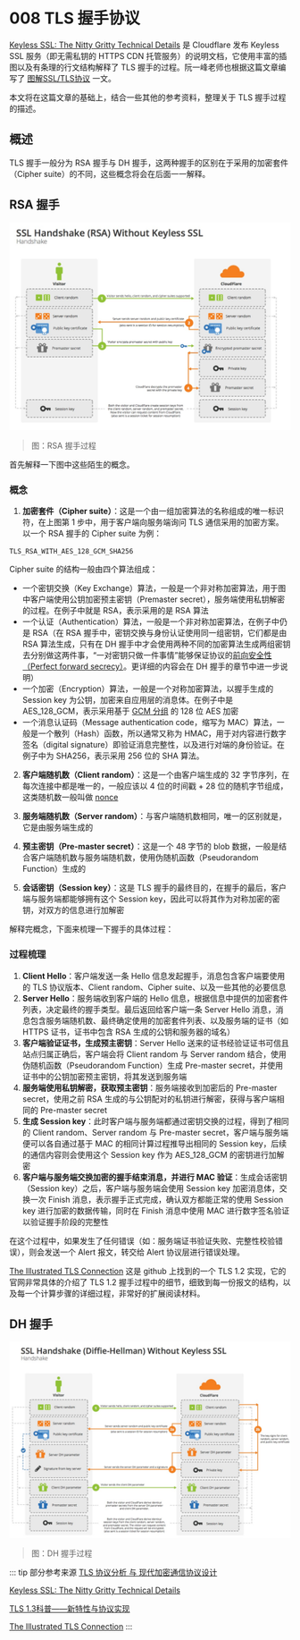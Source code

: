 # 008 TLS 握手协议

[Keyless SSL: The Nitty Gritty Technical Details](https://blog.cloudflare.com/keyless-ssl-the-nitty-gritty-technical-details/) 是 Cloudflare 发布 Keyless SSL 服务（即无需私钥的 HTTPS CDN 托管服务）的说明文档，它使用丰富的插图以及有条理的行文结构解释了 TLS 握手的过程。阮一峰老师也根据这篇文章编写了 [图解SSL/TLS协议](https://www.ruanyifeng.com/blog/2014/09/illustration-ssl.html) 一文。

本文将在这篇文章的基础上，结合一些其他的参考资料，整理关于 TLS 握手过程的描述。

## 概述

TLS 握手一般分为 RSA 握手与 DH 握手，这两种握手的区别在于采用的加密套件（Cipher suite）的不同，这些概念将会在后面一一解释。

## RSA 握手

![RSA 握手过程](../image/00017.jpg)
> 图：RSA 握手过程

首先解释一下图中这些陌生的概念。

### 概念

1. **加密套件（Cipher suite）**：这是一个由一组加密算法的名称组成的唯一标识符，在上图第 1 步中，用于客户端向服务端询问 TLS 通信采用的加密方案。以一个 RSA 握手的 Cipher suite 为例：

```
TLS_RSA_WITH_AES_128_GCM_SHA256
```

Cipher suite 的结构一般由四个算法组成：

- 一个密钥交换（Key Exchange）算法，一般是一个非对称加密算法，用于图中客户端使用公钥加密预主密钥（Premaster secret），服务端使用私钥解密的过程。在例子中就是 RSA，表示采用的是 RSA 算法
- 一个认证（Authentication）算法，一般是一个非对称加密算法，在例子中仍是 RSA（在 RSA 握手中，密钥交换与身份认证使用同一组密钥，它们都是由 RSA 算法生成，只有在 DH 握手中才会使用两种不同的加密算法生成两组密钥去分别做这两件事，“一对密钥只做一件事情”能够保证协议的[前向安全性（Perfect forward secrecy）](https://zh.wikipedia.org/wiki/%E5%89%8D%E5%90%91%E4%BF%9D%E5%AF%86)。更详细的内容会在 DH 握手的章节中进一步说明）
- 一个加密（Encryption）算法，一般是一个对称加密算法，以握手生成的 Session key 为公钥，加密来自应用层的消息体。在例子中是 AES_128_GCM，表示采用基于 [GCM 分组](https://zh.wikipedia.org/wiki/%E5%88%86%E7%BB%84%E5%AF%86%E7%A0%81%E5%B7%A5%E4%BD%9C%E6%A8%A1%E5%BC%8F#%E4%BC%BD%E7%BE%85%E7%93%A6/%E8%A8%88%E6%95%B8%E5%99%A8%E6%A8%A1%E5%BC%8F%EF%BC%88GCM%EF%BC%89) 的 128 位 AES 加密
- 一个消息认证码（Message authentication code，缩写为 MAC）算法，一般是一个散列（Hash）函数，所以通常又称为 HMAC，用于对内容进行数字签名（digital signature）即验证消息完整性，以及进行对端的身份验证。在例子中为 SHA256，表示采用 256 位的 SHA 算法。

2. **客户端随机数（Client random）**：这是一个由客户端生成的 32 字节序列，在每次连接中都是唯一的，一般应该以 4 位的时间戳 + 28 位的随机字节组成，这类随机数一般叫做 [nonce](http://en.wikipedia.org/wiki/Cryptographic_nonce)

3. **服务端随机数（Server random）**：与客户端随机数相同，唯一的区别就是，它是由服务端生成的

4. **预主密钥（Pre-master secret）**：这是一个 48 字节的 blob 数据，一般是结合客户端随机数与服务端随机数，使用伪随机函数（Pseudorandom Function）生成的

5. **会话密钥（Session key）**：这是 TLS 握手的最终目的，在握手的最后，客户端与服务端都能够拥有这个 Session key，因此可以将其作为对称加密的密钥，对双方的信息进行加解密

解释完概念，下面来梳理一下握手的具体过程：

### 过程梳理

1. **Client Hello**：客户端发送一条 Hello 信息发起握手，消息包含客户端要使用的 TLS 协议版本、Client random、Cipher suite、以及一些其他的必要信息
2. **Server Hello**：服务端收到客户端的 Hello 信息，根据信息中提供的加密套件列表，决定最终的握手类型。最后返回给客户端一条 Server Hello 消息，消息包含服务端随机数、最终确定使用的加密套件列表、以及服务端的证书（如 HTTPS 证书，证书中包含 RSA 生成的公钥和服务器的域名）
3. **客户端验证证书，生成预主密钥**：Server Hello 送来的证书经验证证书可信且站点归属正确后，客户端会将 Client random 与 Server random 结合，使用伪随机函数（Pseudorandom Function）生成 Pre-master secret，并使用证书中的公钥加密预主密钥，将其发送到服务端
4. **服务端使用私钥解密，获取预主密钥**：服务端接收到加密后的 Pre-master secret，使用之前 RSA 生成的与公钥配对的私钥进行解密，获得与客户端相同的 Pre-master secret
5. **生成 Session key**：此时客户端与服务端都通过密钥交换的过程，得到了相同的 Client random、Server random 与 Pre-master secret，客户端与服务端便可以各自通过基于 MAC 的相同计算过程推导出相同的 Session key，后续的通信内容则会使用这个 Session key 作为 AES_128_GCM 的密钥进行加解密
6. **客户端与服务端交换加密的握手结束消息，并进行 MAC 验证**：生成会话密钥（Session key）之后，客户端与服务端会使用 Session key 加密消息体，交换一次 Finish 消息，表示握手正式完成，确认双方都能正常的使用 Session key 进行加密的数据传输，同时在 Finish 消息中使用 MAC 进行数字签名验证以验证握手阶段的完整性

在这个过程中，如果发生了任何错误（如：服务端证书验证失败、完整性校验错误），则会发送一个 Alert 报文，转交给 Alert 协议层进行错误处理。

[The Illustrated TLS Connection](https://tls.ulfheim.net/) 这是 github 上找到的一个 TLS 1.2 实现，它的官网非常具体的介绍了 TLS 1.2 握手过程中的细节，细致到每一份报文的结构，以及每一个计算步骤的详细过程，非常好的扩展阅读材料。

## DH 握手

![DH 握手过程](../image/00018.jpg)
> 图：DH 握手过程



::: tip 部分参考来源
[TLS 协议分析 与 现代加密通信协议设计](https://blog.helong.info/post/2015/09/06/tls-protocol-analysis-and-crypto-protocol-design/)

[Keyless SSL: The Nitty Gritty Technical Details](https://blog.cloudflare.com/keyless-ssl-the-nitty-gritty-technical-details/)

[TLS 1.3科普——新特性与协议实现](https://zhuanlan.zhihu.com/p/28850798)

[The Illustrated TLS Connection](https://tls.ulfheim.net/)
:::
